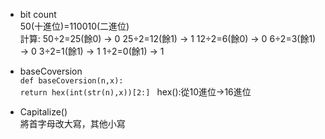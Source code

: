 * bit count             
       50(十進位)=110010(二進位)                  
       計算: 50÷2=25(餘0) → 0                                                                                                                           25÷2=12(餘1) → 1                                                                                                                           12÷2=6(餘0)  → 0                                                                                                                            6÷2=3(餘1)  → 0                                                                                                                            3÷2=1(餘1)  → 1                                                                                                                            1÷2=0(餘1)  → 1

* baseCoversion          
      `def baseCoversion(n,x): `        
          `return hex(int(str(n),x))[2:] ` hex():從10進位→16進位
          
* Capitalize()                
  將首字母改大寫，其他小寫
  
  
    
